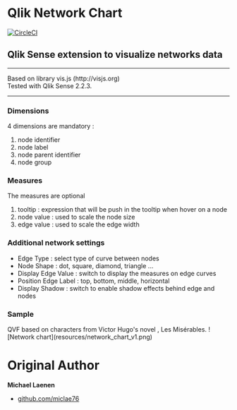 # Qlik Network Chart

[![CircleCI](https://circleci.com/gh/qlik-oss/network-vis-chart.svg?style=svg)](https://circleci.com/gh/qlik-oss/network-vis-chart)

<h2>Qlik Sense extension to visualize networks data</h2>
<hr>
Based on library vis.js (http://visjs.org)
<br>Tested with Qlik Sense 2.2.3.
<hr>
<h3>Dimensions</h3>
4 dimensions are mandatory :
<ol>
  <li>node identifier</li>
  <li>node label</li>
  <li>node parent identifier</li>
  <li>node group</li>
</ol>

<h3>Measures</h3>
The measures are optional
<ol>
  <li>tooltip : expression that will be push in the tooltip when hover on a node</li>
  <li>node value : used to scale the node size</li>
  <li>edge value : used to scale the edge width</li>
</ol>

<h3>Additional network settings</h3>
<ul>
<li>Edge Type : select type of curve between nodes</li>
<li>Node Shape : dot, square, diamond, triangle ...</li>
<li>Display Edge Value : switch to display the measures on edge curves</li>
<li>Position Edge Label : top, bottom, middle, horizontal</li>
<li>Display Shadow : switch to enable shadow effects behind edge and nodes</li>
</ul>

<h3>Sample</h3>
QVF based on characters from Victor Hugo's novel , Les Misérables.
![Network chart](resources/network_chart_v1.png)

# Original Author

**Michael Laenen**

* [github.com/miclae76](https://github.com/miclae76)
